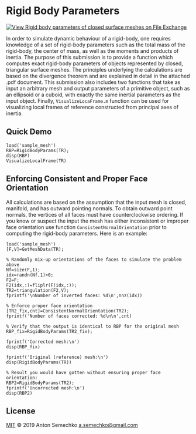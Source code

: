 # Rigid Body Parameters

[![View Rigid body parameters of closed surface meshes on File Exchange](https://www.mathworks.com/matlabcentral/images/matlab-file-exchange.svg)](https://www.mathworks.com/matlabcentral/fileexchange/48913-rigid-body-parameters-of-closed-surface-meshes)

In order to simulate dynamic behaviour of a rigid-body, one requires knowledge of a set of rigid-body parameters
such as the total mass of the rigid-body, the center of mass, as well as the moments and products of inertia.
The purpose of this submission is to provide a function which computes exact rigid-body parameters of objects 
represented by closed, triangular surface meshes. The principles underlying the calculations are based on the 
divergence theorem and are explained in detail in the attached .pdf document. This submission also includes two 
functions that take as input an arbitrary mesh and output parameters of a primitive object, such as an ellipsoid
or a cuboid, with exactly the same inertial parameters as the input object. Finally, `VisualizeLocaFrame.m` 
function can be used for visualizing local frames of reference constructed from principal axes of inertia.

## Quick Demo

	load('sample_mesh') 	
	RBP=RigidBodyParams(TR);
	disp(RBP)
	VisualizeLocalFrame(TR)

## Enforcing Consistent and Proper Face Orientation

All calculations are based on the assumption that the input mesh is closed, manifold, and has outward pointing normals.
To obtain outward point normals, the vertices of all faces must have counterclockwise ordering. If you know or suspect
the input the mesh has either inconsistent or improper face orientation use function `ConsistentNormalOrientation` prior
to computing the rigid-body parameters. Here is an example:


	load('sample_mesh')
	[F,V]=GetMeshData(TR);
	
	% Randomly mix-up orientations of the faces to simulate the problem above
	Nf=size(F,1);
	idx=randn(Nf,1)>0;	
	F2=F;
	F2(idx,:)=fliplr(F(idx,:));
	TR2=triangulation(F2,V);
	fprintf('\nNumber of inverted faces: %d\n',nnz(idx))
		
	% Enforce proper face orientation
	[TR2_fix,cnt]=ConsistentNormalOrientation(TR2);
	fprintf('Number of faces corrected: %d\n\n',cnt)

	% Verify that the output is identical to RBP for the original mesh
	RBP_fix=RigidBodyParams(TR2_fix);
	
	fprintf('Corrected mesh:\n')
	disp(RBP_fix)
	
	fprintf('Original (reference) mesh:\n')
	disp(RigidBodyParams(TR))

	% Result you would have gotten without ensuring proper face orientation:
	RBP2=RigidBodyParams(TR2);
	fprintf('Uncorrected mesh:\n')
	disp(RBP2)
 


## License
[MIT] © 2019 Anton Semechko 
a.semechko@gmail.com

[MIT]: https://github.com/AntonSemechko/Rigid-Body-Parameters/blob/master/LICENSE.md
